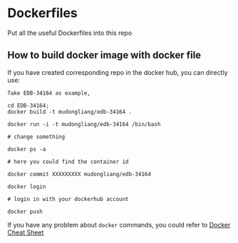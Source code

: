 # Dockerfiles
Put all the useful Dockerfiles into this repo

## How to build docker image with docker file

If you have created corresponding repo in the docker hub, you can directly use:

```
Take EDB-34164 as example,

cd EDB-34164;
docker build -t mudongliang/edb-34164 .

docker run -i -t mudongliang/edb-34164 /bin/bash

# change something

docker ps -a

# here you could find the container id

docker commit XXXXXXXXX mudongliang/edb-34164

docker login

# login in with your dockerhub account

docker push
```

If you have any problem about `docker` commands, you could refer to [Docker Cheat Sheet](https://github.com/wsargent/docker-cheat-sheet)
